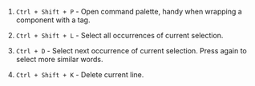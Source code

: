 1. `Ctrl + Shift + P` - Open command palette, handy when wrapping a component with a tag.

2. `Ctrl + Shift + L` - Select all occurrences of current selection.
   
3. `Ctrl + D` - Select next occurrence of current selection. Press again to select more similar words.

4. `Ctrl + Shift + K` - Delete current line.